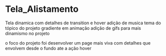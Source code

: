 # Tela_Alistamento

Tela dinamica com detalhes de transition e hover
adição de musica tema do tópico do projeto
gradiente em animação
adição de gifs para mais dinamismo no projeto

o foco do projeto foi desenvolver um page mais viva com detalhes que envolvem desde o fundo ate a ação hover
